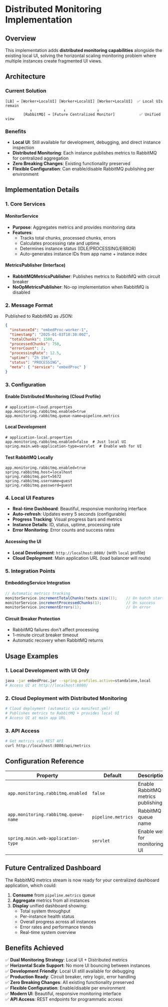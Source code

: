 # Distributed Monitoring Implementation

## Overview

This implementation adds **distributed monitoring capabilities** alongside the existing local UI, solving the horizontal scaling monitoring problem where multiple instances create fragmented UI views.

## Architecture

### Current Solution
```
[LB] → [Worker+LocalUI] [Worker+LocalUI] [Worker+LocalUI]  ✅ Local UIs remain
           ↓              ↓              ↓
        [RabbitMQ] → [Future Centralized Monitor]           ✅ Unified view
```

### Benefits
- **Local UI**: Still available for development, debugging, and direct instance inspection
- **Distributed Monitoring**: Each instance publishes metrics to RabbitMQ for centralized aggregation
- **Zero Breaking Changes**: Existing functionality preserved
- **Flexible Configuration**: Can enable/disable RabbitMQ publishing per environment

## Implementation Details

### 1. Core Services

#### MonitorService
- **Purpose**: Aggregates metrics and provides monitoring data
- **Features**:
  - Tracks total chunks, processed chunks, errors
  - Calculates processing rate and uptime
  - Determines instance status (IDLE/PROCESSING/ERROR)
  - Auto-generates instance IDs from app name + instance index

#### MetricsPublisher (Interface)
- **RabbitMQMetricsPublisher**: Publishes metrics to RabbitMQ with circuit breaker
- **NoOpMetricsPublisher**: No-op implementation when RabbitMQ is disabled

### 2. Message Format

Published to RabbitMQ as JSON:
```json
{
  "instanceId": "embedProc-worker-1",
  "timestamp": "2025-01-03T10:30:00Z",
  "totalChunks": 1500,
  "processedChunks": 750,
  "errorCount": 2,
  "processingRate": 12.5,
  "uptime": "2h 15m",
  "status": "PROCESSING",
  "meta": { "service": "embedProc" }
}
```

### 3. Configuration

#### Enable Distributed Monitoring (Cloud Profile)
```properties
# application-cloud.properties
app.monitoring.rabbitmq.enabled=true
app.monitoring.rabbitmq.queue-name=pipeline.metrics
```

#### Local Development
```properties
# application-local.properties
app.monitoring.rabbitmq.enabled=false  # Just local UI
spring.main.web-application-type=servlet  # Enable web for UI
```

#### Test RabbitMQ Locally
```properties
app.monitoring.rabbitmq.enabled=true
spring.rabbitmq.host=localhost
spring.rabbitmq.port=5672
spring.rabbitmq.username=guest
spring.rabbitmq.password=guest
```

### 4. Local UI Features

- **Real-time Dashboard**: Beautiful, responsive monitoring interface
- **Auto-refresh**: Updates every 5 seconds (configurable)
- **Progress Tracking**: Visual progress bars and metrics
- **Instance Details**: ID, status, uptime, processing rate
- **Error Monitoring**: Error counts and success rates

#### Accessing the UI
- **Local Development**: `http://localhost:8080/` (with `local` profile)
- **Cloud Deployment**: Main application URL (load balancer will route)

### 5. Integration Points

#### EmbeddingService Integration
```java
// Automatic metrics tracking
monitorService.incrementTotalChunks(texts.size());    // On batch start
monitorService.incrementProcessedChunks(1);           // On success
monitorService.incrementErrors(1);                    // On error
```

#### Circuit Breaker Protection
- RabbitMQ failures don't affect processing
- 1-minute circuit breaker timeout
- Automatic recovery when RabbitMQ returns

## Usage Examples

### 1. Local Development with UI Only
```bash
java -jar embedProc.jar --spring.profiles.active=standalone,local
# Access UI at http://localhost:8080/
```

### 2. Cloud Deployment with Distributed Monitoring
```bash
# Cloud deployment (automatic via manifest.yml)
# Publishes metrics to RabbitMQ + provides local UI
# Access UI at main app URL
```

### 3. API Access
```bash
# Get metrics via REST API
curl http://localhost:8080/api/metrics
```

## Configuration Reference

| Property | Default | Description |
|----------|---------|-------------|
| `app.monitoring.rabbitmq.enabled` | `false` | Enable RabbitMQ metrics publishing |
| `app.monitoring.rabbitmq.queue-name` | `pipeline.metrics` | RabbitMQ queue name |
| `spring.main.web-application-type` | `servlet` | Enable web for monitoring UI |

## Future Centralized Dashboard

The RabbitMQ metrics stream is now ready for your centralized dashboard application, which could:

1. **Consume** from `pipeline.metrics` queue
2. **Aggregate** metrics from all instances
3. **Display** unified dashboard showing:
   - Total system throughput
   - Per-instance health status
   - Overall progress across all instances
   - Error rates and performance trends
   - Real-time system overview

## Benefits Achieved

✅ **Dual Monitoring Strategy**: Local UI + Distributed metrics  
✅ **Horizontal Scale Support**: No more UI bouncing between instances  
✅ **Development Friendly**: Local UI still available for debugging  
✅ **Production Ready**: Circuit breaker, retry logic, error handling  
✅ **Zero Breaking Changes**: All existing functionality preserved  
✅ **Flexible Configuration**: Enable/disable per environment  
✅ **Modern UI**: Beautiful, responsive monitoring interface  
✅ **API Access**: REST endpoints for programmatic access